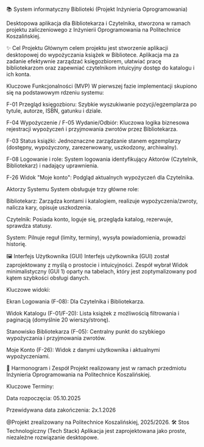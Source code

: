 📚 System informatyczny Biblioteki (Projekt Inżynieria Oprogramowania)

Desktopowa aplikacja dla Bibliotekarza i Czytelnika, stworzona w ramach projektu zaliczeniowego z Inżynierii Oprogramowania na Politechnice Koszalińskiej. 



✨ Cel Projektu
Głównym celem projektu jest stworzenie aplikacji desktopowej do wypożyczania książek w Bibliotece. Aplikacja ma za zadanie efektywnie zarządzać księgozbiorem, ułatwiać pracę bibliotekarzom oraz zapewniać czytelnikom intuicyjny dostęp do katalogu i ich konta.

Kluczowe Funkcjonalności (MVP)
W pierwszej fazie implementacji skupiono się na podstawowym rdzeniu systemu:


F-01 Przegląd księgozbioru: Szybkie wyszukiwanie pozycji/egzemplarza po tytule, autorze, ISBN, gatunku i dziale.


F-04 Wypożyczenie / F-05 Wydanie/Odbiór: Kluczowa logika biznesowa rejestracji wypożyczeń i przyjmowania zwrotów przez Bibliotekarza.


F-03 Status książki: Jednoznaczne zarządzanie stanem egzemplarzy (dostępny, wypożyczony, zarezerwowany, uszkodzony, archiwalny).


F-08 Logowanie i role: System logowania identyfikujący Aktorów (Czytelnik, Bibliotekarz) i nadający uprawnienia.


F-26 Widok "Moje konto": Podgląd aktualnych wypożyczeń dla Czytelnika.

Aktorzy Systemu
System obsługuje trzy główne role:


Bibliotekarz: Zarządza kontami i katalogiem, realizuje wypożyczenia/zwroty, nalicza kary, opisuje uszkodzenia.


Czytelnik: Posiada konto, loguje się, przegląda katalog, rezerwuje, sprawdza statusy.


System: Pilnuje reguł (limity, terminy), wysyła powiadomienia, prowadzi historię.



🖼️ Interfejs Użytkownika (GUI)
Interfejs użytkownika (GUI) został zaprojektowany z myślą o prostocie i intuicyjności. Zespół wybrał Widok minimalistyczny (GUI 1) oparty na tabelach, który jest zoptymalizowany pod kątem szybkości obsługi danych.

Kluczowe widoki:


Ekran Logowania (F-08): Dla Czytelnika i Bibliotekarza.


Widok Katalogu (F-01/F-20): Lista książek z możliwością filtrowania i paginacją (domyślnie 20 wierszy/stronę).


Stanowisko Bibliotekarza (F-05): Centralny punkt do szybkiego wypożyczania i przyjmowania zwrotów.


Moje Konto (F-26): Widok z danymi użytkownika i aktualnymi wypożyczeniami.



📅 Harmonogram i Zespół
Projekt realizowany jest w ramach przedmiotu Inżynieria Oprogramowania na Politechnice Koszalińskiej.

Kluczowe Terminy:

Data rozpoczęcia: 05.10.2025 

Przewidywana data zakończenia: 2x.1.2026


@Projekt zrealizowany na Politechnice Koszalińskiej, 2025/2026.
🛠️ Stos Technologiczny (Tech Stack)
Aplikacja jest zaprojektowana jako proste, niezależne rozwiązanie desktopowe.
